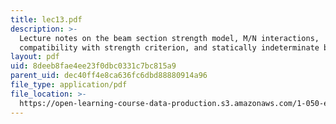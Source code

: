 ```yaml
---
title: lec13.pdf
description: >-
  Lecture notes on the beam section strength model, M/N interactions,
  compatibility with strength criterion, and statically indeterminate beam.
layout: pdf
uid: 8deeb8fae4ee23f0dbc0331c7bc815a9
parent_uid: dec40ff4e8ca636fc6dbd88880914a96
file_type: application/pdf
file_location: >-
  https://open-learning-course-data-production.s3.amazonaws.com/1-050-engineering-mechanics-i-fall-2007/8deeb8fae4ee23f0dbc0331c7bc815a9_lec13.pdf
---
```

